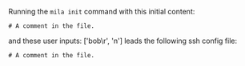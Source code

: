 Running the `mila init` command with this initial content:

```
# A comment in the file.

```

and these user inputs: ['bob\r', 'n']
leads the following ssh config file:

```
# A comment in the file.

```